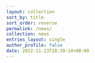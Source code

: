 ```yaml
---
layout: collection
sort_by: title
sort_order: reverse
permalink: /news/
collection: news
entries_layout: single
author_profile: false
date: 2022-11-23T18:39:14+00:00
---
```

